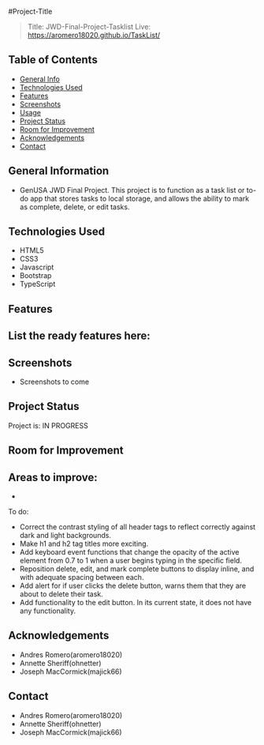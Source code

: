 #Project-Title
> Title: JWD-Final-Project-Tasklist
> Live: https://aromero18020.github.io/TaskList/

## Table of Contents
* [General Info](#general-information)
* [Technologies Used](#technologies-used)
* [Features](#features)
* [Screenshots](#screenshots)
* [Usage](#usage)
* [Project Status](#project-status)
* [Room for Improvement](#room-for-improvement)
* [Acknowledgements](#acknowledgements)
* [Contact](#contact)


## General Information
- GenUSA JWD Final Project. This project is to function as a task list or to-do app that stores tasks to local storage, and allows the ability to mark as complete, delete, or edit tasks.


## Technologies Used
- HTML5
- CSS3
- Javascript
- Bootstrap
- TypeScript


## Features
List the ready features here:
- 


## Screenshots
 - Screenshots to come


## Project Status
Project is: IN PROGRESS

## Room for Improvement

Areas to improve:
- 
- 

To do:
- Correct the contrast styling of all header tags to reflect correctly against dark and light backgrounds.
- Make h1 and h2 tag titles more exciting. 
- Add keyboard event functions that change the opacity of the active element from 0.7 to 1 when a user begins typing in the specific field.
- Reposition delete, edit, and mark complete buttons to display inline, and with adequate spacing between each. 
- Add alert for if user clicks the delete button, warns them that they are about to delete their task. 
- Add functionality to the edit button. In its current state, it does not have any functionality. 



## Acknowledgements
- Andres Romero(aromero18020)
- Annette Sheriff(ohnetter)
- Joseph MacCormick(majick66)


## Contact
- Andres Romero(aromero18020)
- Annette Sheriff(ohnetter)
- Joseph MacCormick(majick66)
